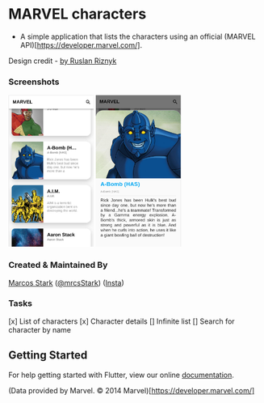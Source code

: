 # MARVEL characters

- A simple application that lists the characters using an official (MARVEL API)[https://developer.marvel.com/].

Design credit - [by Ruslan Riznyk](https://dribbble.com/shots/4985712-Marvel-Heroes-Library/attachments/1114938)

### Screenshots

<img src="character.png" height="300em" /> <img src="character_details.png" height="300em" />

### Created & Maintained By

[Marcos Stark](https://github.com/marcostark) ([@mrcsStark](https://twitter.com/mrcsStark)) 
([Insta](https://www.instagram.com/mrstark.dev/))


### Tasks

[x] List of characters
[x] Character details
[] Infinite list
[] Search for character by name

## Getting Started

For help getting started with Flutter, view our online
[documentation](https://flutter.io/).

(Data provided by Marvel. © 2014 Marvel)[https://developer.marvel.com/]